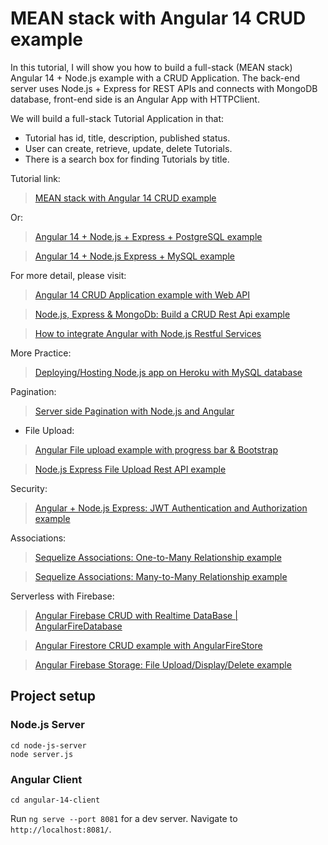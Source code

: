 # MEAN stack with Angular 14 CRUD example

In this tutorial, I will show you how to build a full-stack (MEAN stack) Angular 14 + Node.js example with a CRUD Application. The back-end server uses Node.js + Express for REST APIs and connects with MongoDB database, front-end side is an Angular App with HTTPClient.

We will build a full-stack Tutorial Application in that:
- Tutorial has id, title, description, published status.
- User can create, retrieve, update, delete Tutorials.
- There is a search box for finding Tutorials by title.

Tutorial link: 

> [MEAN stack with Angular 14 CRUD example](https://www.bezkoder.com/mean-stack-crud-example-angular-14/)

Or:
> [Angular 14 + Node.js + Express + PostgreSQL example](https://www.bezkoder.com/angular-14-node-js-express-postgresql/)

> [Angular 14 + Node.js Express + MySQL example](https://www.bezkoder.com/angular-14-node-js-express-mysql/)

For more detail, please visit:
> [Angular 14 CRUD Application example with Web API](https://www.bezkoder.com/angular-14-crud-example/)

> [Node.js, Express & MongoDb: Build a CRUD Rest Api example](https://www.bezkoder.com/node-express-mongodb-crud-rest-api/)

> [How to integrate Angular with Node.js Restful Services](https://www.bezkoder.com/integrate-angular-12-node-js/)

More Practice:
> [Deploying/Hosting Node.js app on Heroku with MySQL database](https://www.bezkoder.com/deploy-node-js-app-heroku-cleardb-mysql/)

Pagination:
> [Server side Pagination with Node.js and Angular](https://www.bezkoder.com/server-side-pagination-node-js-angular/)

- File Upload:
> [Angular File upload example with progress bar & Bootstrap](https://www.bezkoder.com/angular-14-file-upload/)

> [Node.js Express File Upload Rest API example](https://www.bezkoder.com/node-js-express-file-upload/)

Security:
> [Angular + Node.js Express: JWT Authentication and Authorization example](https://www.bezkoder.com/node-js-angular-13-jwt-auth/)

Associations:
> [Sequelize Associations: One-to-Many Relationship example](https://www.bezkoder.com/sequelize-associate-one-to-many/)

> [Sequelize Associations: Many-to-Many Relationship example](https://www.bezkoder.com/sequelize-associate-many-to-many/)

Serverless with Firebase:
> [Angular Firebase CRUD with Realtime DataBase | AngularFireDatabase](https://www.bezkoder.com/angular-13-firebase-crud/)

> [Angular Firestore CRUD example with AngularFireStore](https://www.bezkoder.com/angular-13-firestore-crud-angularfirestore/)

> [Angular Firebase Storage: File Upload/Display/Delete example](https://www.bezkoder.com/angular-13-firebase-storage/)

## Project setup

### Node.js Server
```
cd node-js-server
node server.js
```

### Angular Client
```
cd angular-14-client
```
Run `ng serve --port 8081` for a dev server. Navigate to `http://localhost:8081/`.
